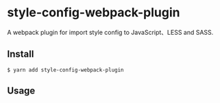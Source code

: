 # style-config-webpack-plugin
A webpack plugin for import style config to JavaScript、LESS and SASS.

## Install
``` shell
$ yarn add style-config-webpack-plugin
```

## Usage

